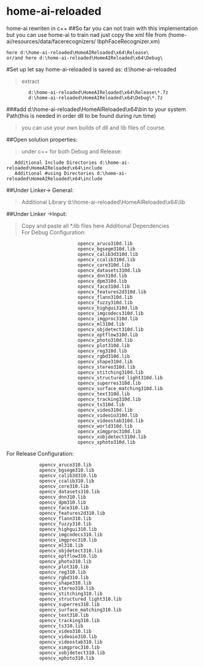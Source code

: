 # home-ai-reloaded
home-ai rewriten in c++
##So far you can not train with this implementation
but you can use home-ai to train nad just copy the xml file from (home-ai/resources/data/facerecognizers/ 	lbphFaceRecognizer.xm)
```
here d:\home-ai-reloaded\HomeAIReloaded\x64\Release\
or/and here d:\home-ai-reloaded\HomeAIReloaded\x64\Debug\
```
#Set up let say home-ai-reloaded is saved as: d:\home-ai-reloaded

>extract
```
        d:\home-ai-reloaded\HomeAIReloaded\x64\Release\*.7z
        d:\home-ai-reloaded\HomeAIReloaded\x64\Debug\*.7z   
```

###add d:\home-ai-reloaded\HomeAIReloaded\x64\bin 
   to your system Path(this is needed in order dll to be found during run time)
>you can use your own builds of dll and lib files of course.

##Open solution properties:
>under c++ for both Debug and Release:
```
   Additional Include Directories d:\home-ai-reloaded\HomeAIReloaded\x64\include
   Additional #using Directories d:\home-ai-reloaded\HomeAIReloaded\x64\include
```
##Under Linker-> General:
  >Additional Library d:\home-ai-reloaded\HomeAIReloaded\x64\lib
  
##Under Linker ->Input:
  >Copy and paste all *.lib files here
  >Additional Dependencies    
                For Debug Configuration:
```
                          opencv_aruco310d.lib
                          opencv_bgsegm310d.lib
                          opencv_calib3d310d.lib
                          opencv_ccalib310d.lib
                          opencv_core310d.lib
                          opencv_datasets310d.lib
                          opencv_dnn310d.lib
                          opencv_dpm310d.lib
                          opencv_face310d.lib
                          opencv_features2d310d.lib
                          opencv_flann310d.lib
                          opencv_fuzzy310d.lib
                          opencv_highgui310d.lib
                          opencv_imgcodecs310d.lib
                          opencv_imgproc310d.lib
                          opencv_ml310d.lib
                          opencv_objdetect310d.lib
                          opencv_optflow310d.lib
                          opencv_photo310d.lib
                          opencv_plot310d.lib
                          opencv_reg310d.lib
                          opencv_rgbd310d.lib
                          opencv_shape310d.lib
                          opencv_stereo310d.lib
                          opencv_stitching310d.lib
                          opencv_structured_light310d.lib
                          opencv_superres310d.lib
                          opencv_surface_matching310d.lib
                          opencv_text310d.lib
                          opencv_tracking310d.lib
                          opencv_ts310d.lib
                          opencv_video310d.lib
                          opencv_videoio310d.lib
                          opencv_videostab310d.lib
                          opencv_world310d.lib
                          opencv_ximgproc310d.lib
                          opencv_xobjdetect310d.lib
                          opencv_xphoto310d.lib
```
  For Release Configuration:
  ```
              opencv_aruco310.lib
              opencv_bgsegm310.lib
              opencv_calib3d310.lib
              opencv_ccalib310.lib
              opencv_core310.lib
              opencv_datasets310.lib
              opencv_dnn310.lib
              opencv_dpm310.lib
              opencv_face310.lib
              opencv_features2d310.lib
              opencv_flann310.lib
              opencv_fuzzy310.lib
              opencv_highgui310.lib
              opencv_imgcodecs310.lib
              opencv_imgproc310.lib
              opencv_ml310.lib
              opencv_objdetect310.lib
              opencv_optflow310.lib
              opencv_photo310.lib
              opencv_plot310.lib
              opencv_reg310.lib
              opencv_rgbd310.lib
              opencv_shape310.lib
              opencv_stereo310.lib
              opencv_stitching310.lib
              opencv_structured_light310.lib
              opencv_superres310.lib
              opencv_surface_matching310.lib
              opencv_text310.lib
              opencv_tracking310.lib
              opencv_ts310.lib
              opencv_video310.lib
              opencv_videoio310.lib
              opencv_videostab310.lib
              opencv_ximgproc310.lib
              opencv_xobjdetect310.lib
              opencv_xphoto310.lib
```
